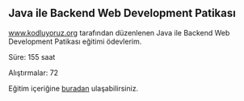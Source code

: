 ## Java ile Backend Web Development Patikası  
www.kodluyoruz.org tarafından düzenlenen Java ile Backend Web Development Patikası eğitimi ödevlerim.

Süre: 155 saat

Alıştırmalar: 72

Eğitim içeriğine [buradan](https://app.patika.dev/egitimler/java-ile-backend-web-development-patikasi) ulaşabilirsiniz.


